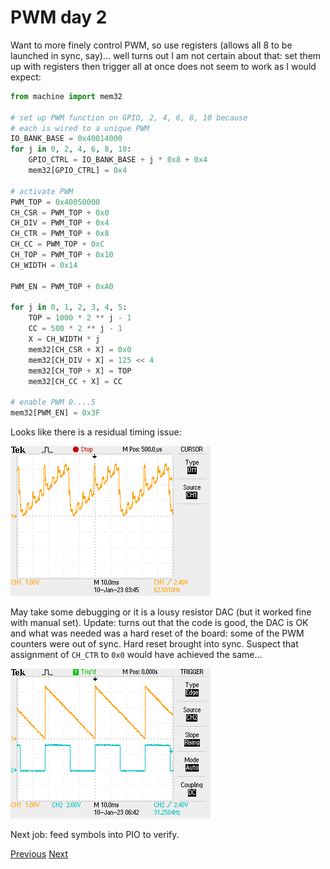 # PWM day 2

Want to more finely control PWM, so use registers (allows all 8 to be launched in sync, say)... well turns out I am not certain about that: set them up with registers then trigger all at once does not seem to work as I would expect:

```python
from machine import mem32

# set up PWM function on GPIO, 2, 4, 6, 8, 10 because
# each is wired to a unique PWM
IO_BANK_BASE = 0x40014000
for j in 0, 2, 4, 6, 8, 10:
    GPIO_CTRL = IO_BANK_BASE + j * 0x8 + 0x4
    mem32[GPIO_CTRL] = 0x4

# activate PWM
PWM_TOP = 0x40050000
CH_CSR = PWM_TOP + 0x0
CH_DIV = PWM_TOP + 0x4
CH_CTR = PWM_TOP + 0x8
CH_CC = PWM_TOP + 0xC
CH_TOP = PWM_TOP + 0x10
CH_WIDTH = 0x14

PWM_EN = PWM_TOP + 0xA0

for j in 0, 1, 2, 3, 4, 5:
    TOP = 1000 * 2 ** j - 1
    CC = 500 * 2 ** j - 1
    X = CH_WIDTH * j
    mem32[CH_CSR + X] = 0x0
    mem32[CH_DIV + X] = 125 << 4
    mem32[CH_TOP + X] = TOP
    mem32[CH_CC + X] = CC

# enable PWM 0....5
mem32[PWM_EN] = 0x3F
```

Looks like there is a residual timing issue:

![Oscilloscope trace](./F0058TEK.png)

May take some debugging or it is a lousy resistor DAC (but it worked fine with manual set). Update: turns out that the code is good, the DAC is OK and what was needed was a hard reset of the board: some of the PWM counters were out of sync. Hard reset brought into sync. Suspect that assignment of `CH_CTR` to `0x0` would have achieved the same...

![Oscilloscope trace 2](./F0060TEK.png)

Next job: feed symbols into PIO to verify.

[Previous](./2023-01-09.md) [Next](./2023-01-11.md)
